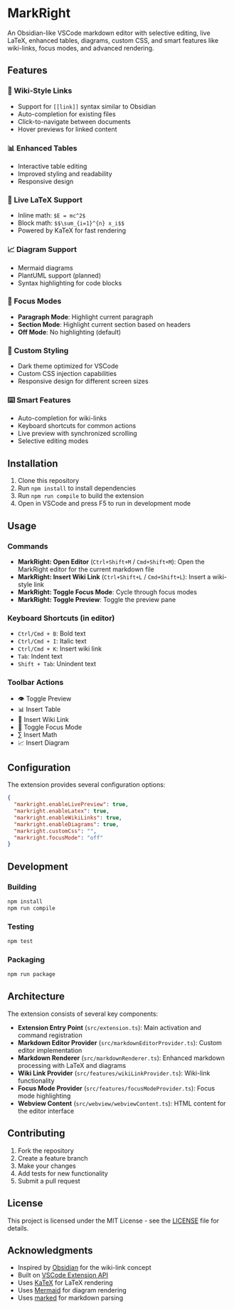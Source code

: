 # MarkRight

An Obsidian-like VSCode markdown editor with selective editing, live LaTeX, enhanced tables, diagrams, custom CSS, and smart features like wiki-links, focus modes, and advanced rendering.

## Features

### 🔗 Wiki-Style Links
- Support for `[[link]]` syntax similar to Obsidian
- Auto-completion for existing files
- Click-to-navigate between documents
- Hover previews for linked content

### 📊 Enhanced Tables
- Interactive table editing
- Improved styling and readability
- Responsive design

### 🧮 Live LaTeX Support
- Inline math: `$E = mc^2$`
- Block math: `$$\sum_{i=1}^{n} x_i$$`
- Powered by KaTeX for fast rendering

### 📈 Diagram Support
- Mermaid diagrams
- PlantUML support (planned)
- Syntax highlighting for code blocks

### 🎯 Focus Modes
- **Paragraph Mode**: Highlight current paragraph
- **Section Mode**: Highlight current section based on headers
- **Off Mode**: No highlighting (default)

### 🎨 Custom Styling
- Dark theme optimized for VSCode
- Custom CSS injection capabilities
- Responsive design for different screen sizes

### ⌨️ Smart Features
- Auto-completion for wiki-links
- Keyboard shortcuts for common actions
- Live preview with synchronized scrolling
- Selective editing modes

## Installation

1. Clone this repository
2. Run `npm install` to install dependencies
3. Run `npm run compile` to build the extension
4. Open in VSCode and press F5 to run in development mode

## Usage

### Commands

- **MarkRight: Open Editor** (`Ctrl+Shift+M` / `Cmd+Shift+M`): Open the MarkRight editor for the current markdown file
- **MarkRight: Insert Wiki Link** (`Ctrl+Shift+L` / `Cmd+Shift+L`): Insert a wiki-style link
- **MarkRight: Toggle Focus Mode**: Cycle through focus modes
- **MarkRight: Toggle Preview**: Toggle the preview pane

### Keyboard Shortcuts (in editor)

- `Ctrl/Cmd + B`: Bold text
- `Ctrl/Cmd + I`: Italic text
- `Ctrl/Cmd + K`: Insert wiki link
- `Tab`: Indent text
- `Shift + Tab`: Unindent text

### Toolbar Actions

- 👁️ Toggle Preview
- 📊 Insert Table
- 🔗 Insert Wiki Link
- 🎯 Toggle Focus Mode
- ∑ Insert Math
- 📈 Insert Diagram

## Configuration

The extension provides several configuration options:

```json
{
  "markright.enableLivePreview": true,
  "markright.enableLatex": true,
  "markright.enableWikiLinks": true,
  "markright.enableDiagrams": true,
  "markright.customCss": "",
  "markright.focusMode": "off"
}
```

## Development

### Building

```bash
npm install
npm run compile
```

### Testing

```bash
npm test
```

### Packaging

```bash
npm run package
```

## Architecture

The extension consists of several key components:

- **Extension Entry Point** (`src/extension.ts`): Main activation and command registration
- **Markdown Editor Provider** (`src/markdownEditorProvider.ts`): Custom editor implementation
- **Markdown Renderer** (`src/markdownRenderer.ts`): Enhanced markdown processing with LaTeX and diagrams
- **Wiki Link Provider** (`src/features/wikiLinkProvider.ts`): Wiki-link functionality
- **Focus Mode Provider** (`src/features/focusModeProvider.ts`): Focus mode highlighting
- **Webview Content** (`src/webview/webviewContent.ts`): HTML content for the editor interface

## Contributing

1. Fork the repository
2. Create a feature branch
3. Make your changes
4. Add tests for new functionality
5. Submit a pull request

## License

This project is licensed under the MIT License - see the [LICENSE](LICENSE) file for details.

## Acknowledgments

- Inspired by [Obsidian](https://obsidian.md/) for the wiki-link concept
- Built on [VSCode Extension API](https://code.visualstudio.com/api)
- Uses [KaTeX](https://katex.org/) for LaTeX rendering
- Uses [Mermaid](https://mermaid-js.github.io/) for diagram rendering
- Uses [marked](https://marked.js.org/) for markdown parsing
